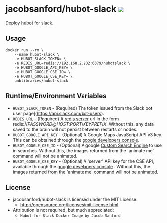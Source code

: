 # jacobsanford/hubot-slack [![](https://badge.imagelayers.io/jacobsanford/hubot-slack:latest.svg)](https://imagelayers.io/?images=jacobsanford/hubot-slack:latest 'Get your own badge on imagelayers.io')
Deploy [hubot](https://hubot.github.com/) for slack.

## Usage
```
docker run --rm \
    --name hubot-slack \
    -e HUBOT_SLACK_TOKEN= \
    -e REDIS_URL=redis://192.168.2.202:6379/hubotslack \
    -e HUBOT_GOOGLE_API_KEY= \
    -e HUBOT_GOOGLE_CSE_ID= \
    -e HUBOT_GOOGLE_CSE_KEY= \
    unblibraries/hubot-slack
```

## Runtime/Environment Variables
* `HUBOT_SLACK_TOKEN` - (Required) The token issued from the Slack bot user page](https://api.slack.com/bot-users).
* `REDIS_URL` - (Required) A [redis server](http://redis.io/) url in the form redis://*PASSWORD*@*HOST*:*PORT*/*KEYPREFIX*. Without this, any data saved to the brain will not persist between restarts or nodes.
* `HUBOT_GOOGLE_API_KEY` - (Optional) A Google Maps JavaScript API v3 key. This can be obtained through the [google developers console](http://stackoverflow.com/questions/22294128/how-can-i-get-google-map-api-v3-key).
* `HUBOT_GOOGLE_CSE_ID` - (Optional) A google [Custom Search Engine](https://cse.google.com/cse/all) to use in searches. Without this, the images returned from the 'animate me' command will not be animated.
* `HUBOT_GOOGLE_CSE_KEY` - (Optional) A 'server' API key for the CSE API, available through the [google developers console](https://console.developers.google.com/project/hubotlibsystems) . Without this, the images returned from the 'animate me' command will not be animated.

## License
- jacobsanford/hubot-slack is licensed under the MIT License:
  - http://opensource.org/licenses/mit-license.html
- Attribution is not required, but much appreciated:
  - `Hubot for Slack Docker Image by Jacob Sanford`

